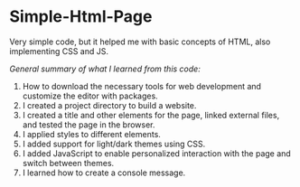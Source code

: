# Simple-Html-Page
Very simple code, but it helped me with basic concepts of HTML, also implementing CSS and JS.

 *General summary of what I learned from this code:*
 1. How to download the necessary tools for web development and customize the editor with packages.
 2. I created a project directory to build a website.
 3. I created a title and other elements for the page, linked external files, and tested the page in the browser.
 4. I applied styles to different elements.
 5. I added support for light/dark themes using CSS.
 6. I added JavaScript to enable personalized interaction with the page and switch between themes.
 7. I learned how to create a console message.


